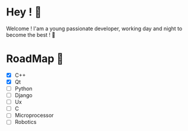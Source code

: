 # Hey ! :wave:

Welcome !
I'am a young passionate developer, working day and night to become the best ! :muscle:

# RoadMap :stars:
- [X] C++
- [X] Qt
- [ ] Python
- [ ] Django
- [ ] Ux
- [ ] C
- [ ] Microprocessor
- [ ] Robotics

